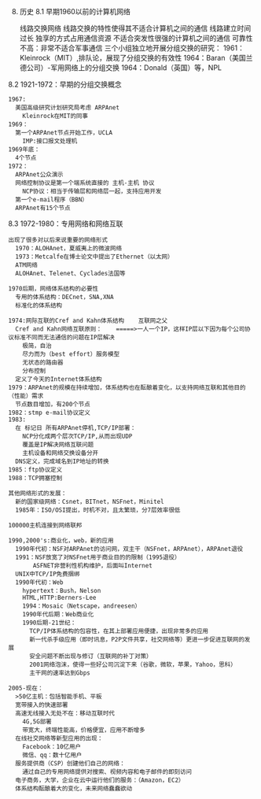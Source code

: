 8. 历史
  8.1 早期1960以前的计算机网络

    线路交换网络
      线路交换的特性使得其不适合计算机之间的通信
        线路建立时间过长
        独享的方式占用通信资源
        不适合突发性很强的计算机之间的通信
        可靠性不高：非常不适合军事通信
      三个小组独立地开展分组交换的研究：
        1961：Kleinrock（MIT）,排队论，展现了分组交换的有效性
        1964：Baran（美国兰德公司）-军用网络上的分组交换
        1964：Donald（英国）等，NPL

  
  8.2 1921-1972：早期的分组交换概念

    1967:
      美国高级研究计划研究局考虑 ARPAnet
        Kleinrock在MIT的同事
    1969：
      第一个ARPAnet节点开始工作，UCLA
        IMP:接口报文处理机
    1969年底：
      4个节点
    1972：
      ARPAnet公众演示
      网络控制协议是第一个端系统直接的 主机-主机 协议
        NCP协议：相当于传输层和网络层一起，支持应用开发
      第一个e-mail程序（BBN）
      ARPAnet有15个节点

  
  8.3 1972-1980：专用网络和网络互联

    出现了很多对以后来说重要的网络形式
      1970：ALOHAnet，夏威夷上的微波网络
      1973：Metcalfe在博士论文中提出了Ethernet（以太网）
      ATM网络
      ALOHAnet、Telenet、Cyclades法国等
    
    1970后期，网络体系结构的必要性
      专用的体系结构：DECnet，SNA,XNA
      标准化的体系结构
    
    1974:网际互联的Cref and Kahn体系结构    互联网之父
      Cref and Kahn网络互联原则：    =====>一人一个IP，这样IP层以下因为每个公司协议标准不同而无法通信的问题在IP层解决
        极简，自治
        尽力而为（best effort）服务模型
        无状态的路由器
        分布控制
      定义了今天的Internet体系结构
    1979：ARPAnet的规模在持续增加，体系结构也在酝酿着变化，以支持网络互联和其他目的（性能）需求
      节点数目增加，有200个节点
    1982：stmp e-mail协议定义
    1983:
      在 标记日 所有ARPAnet停机,TCP/IP部署：
        NCP分化成两个层次TCP/IP,从而出现UDP
        覆盖是IP解决网络互联问题
        主机设备和网络交换设备分开
      DNS定义，完成域名到IP地址的转换
    1985：ftp协议定义
    1988：TCP拥塞控制
    
    其他网络形式的发展：
      新的国家级网络：Csnet，BITnet，NSFnet，Minitel
      1985年：ISO/OSI提出，时机不对，且太繁琐，分7层效率很低
    
    100000主机连接到网络联邦

    1990,2000's:商业化，web，新的应用
      1990年代初：NSF对ARPAnet的访问网，双主干（NSFnet，ARPAnet），ARPAnet退役
      1991：NSF放宽了对NSFnet用于商业目的的限制（1995退役）
           ASFNET非营利性机构维护，后面叫Internet
      UNIX中TCP/IP免费捆绑
      1990年代初：Web
        hypertext：Bush，Nelson
        HTML,HTTP:Berners-Lee
        1994：Mosaic（Netscape，andreesen）
        1990年代后期：Web商业化
        1990后期-21世纪：
          TCP/IP体系结构的包容性，在其上部署应用便捷，出现非常多的应用
          新一代杀手级应用（即时讯息，P2P文件共享，社交网络等）更进一步促进互联网的发展
          安全问题不断出现与修订（互联网的补丁对策）
          2001网络泡沫，使得一些好公司沉淀下来（谷歌，微软，苹果，Yahoo，思科）
          主干网的速率达到Gbps
    
    2005-现在：
      >50亿主机：包括智能手机、平板
      宽带接入的快速部署
      高速无线接入无处不在：移动互联时代
        4G,5G部署
        带宽大，终端性能高，价格便宜，应用不断增多
      在线社交网络等新型应用的出现：
        Facebook：10亿用户
        微信、qq：数十亿用户
      服务提供商（CSP）创建他们自己的网络：
        通过自己的专用网络提供对搜索、视频内容和电子邮件的即刻访问
      电子商务，大学，企业在云中运行他们的服务：（Amazon，EC2）
      体系结构酝酿着大的变化，未来网络蠢蠢欲动
